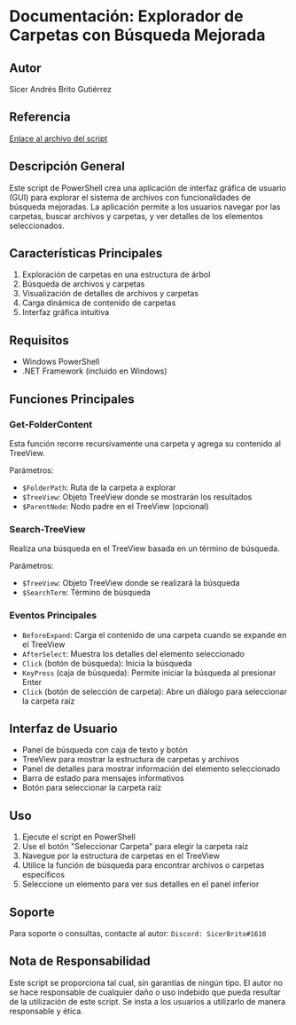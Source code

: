 # Documentación: Explorador de Carpetas con Búsqueda Mejorada

## Autor
Sicer Andrés Brito Gutiérrez

## Referencia
[Enlace al archivo del script](interfaz-grafica.ps1)

## Descripción General
Este script de PowerShell crea una aplicación de interfaz gráfica de usuario (GUI) para explorar el sistema de archivos con funcionalidades de búsqueda mejoradas. La aplicación permite a los usuarios navegar por las carpetas, buscar archivos y carpetas, y ver detalles de los elementos seleccionados.

## Características Principales
1. Exploración de carpetas en una estructura de árbol
2. Búsqueda de archivos y carpetas
3. Visualización de detalles de archivos y carpetas
4. Carga dinámica de contenido de carpetas
5. Interfaz gráfica intuitiva

## Requisitos
- Windows PowerShell
- .NET Framework (incluido en Windows)

## Funciones Principales

### Get-FolderContent
Esta función recorre recursivamente una carpeta y agrega su contenido al TreeView.

Parámetros:
- `$FolderPath`: Ruta de la carpeta a explorar
- `$TreeView`: Objeto TreeView donde se mostrarán los resultados
- `$ParentNode`: Nodo padre en el TreeView (opcional)

### Search-TreeView
Realiza una búsqueda en el TreeView basada en un término de búsqueda.

Parámetros:
- `$TreeView`: Objeto TreeView donde se realizará la búsqueda
- `$SearchTerm`: Término de búsqueda

### Eventos Principales
- `BeforeExpand`: Carga el contenido de una carpeta cuando se expande en el TreeView
- `AfterSelect`: Muestra los detalles del elemento seleccionado
- `Click` (botón de búsqueda): Inicia la búsqueda
- `KeyPress` (caja de búsqueda): Permite iniciar la búsqueda al presionar Enter
- `Click` (botón de selección de carpeta): Abre un diálogo para seleccionar la carpeta raíz

## Interfaz de Usuario
- Panel de búsqueda con caja de texto y botón
- TreeView para mostrar la estructura de carpetas y archivos
- Panel de detalles para mostrar información del elemento seleccionado
- Barra de estado para mensajes informativos
- Botón para seleccionar la carpeta raíz

## Uso
1. Ejecute el script en PowerShell
2. Use el botón "Seleccionar Carpeta" para elegir la carpeta raíz
3. Navegue por la estructura de carpetas en el TreeView
4. Utilice la función de búsqueda para encontrar archivos o carpetas específicos
5. Seleccione un elemento para ver sus detalles en el panel inferior

## Soporte
Para soporte o consultas, contacte al autor:
```Discord: SicerBrito#1610```

## Nota de Responsabilidad
Este script se proporciona tal cual, sin garantías de ningún tipo. El autor no se hace responsable de cualquier daño o uso indebido que pueda resultar de la utilización de este script. Se insta a los usuarios a utilizarlo de manera responsable y ética.